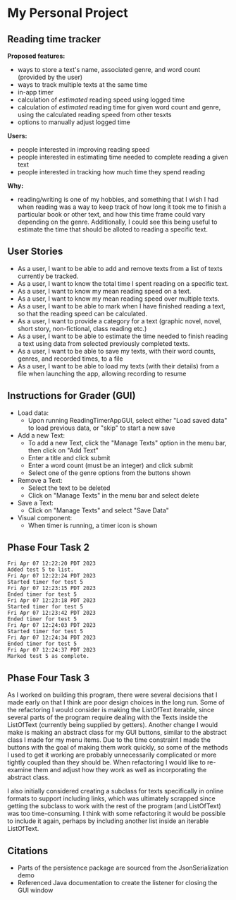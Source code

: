 # My Personal Project

## Reading time tracker

**Proposed features:**
- ways to store a text's name, associated genre, and
word count (provided by the user)
- ways to track multiple texts at the same time
- in-app timer
- calculation of *estimated* reading speed using logged time
- calculation of *estimated* reading time for given word count and genre, using
the calculated reading speed from other tesxts
- options to manually adjust logged time

**Users:**

- people interested in improving reading speed
- people interested in estimating time needed to complete
reading a given text
- people interested in tracking how much time they spend reading

**Why:**

* reading/writing is one of my hobbies, and something that I wish
I had when reading was a way to keep track of how long it took me to finish
a particular book or other text, and how this time frame could vary depending on the genre.
Additionally, I could see this being useful to estimate the time that should be alloted
to reading a specific text.

## User Stories

- As a user, I want to be able to add and 
remove texts from a list of texts currently be tracked.
- As a user, I want to know the total time I spent reading
on a specific text.
- As a user, I want to know my mean reading speed on a text.
- As a user, I want to know my mean reading
speed over multiple texts.
- As a user, I want to be able to mark when I have finished reading
a text, so that the reading speed can be calculated.
- As a user, I want to provide a category for a text
(graphic novel, novel, short story, non-fictional, class reading etc.)
- As a user, I want to be able to estimate the time 
needed to finish reading a text using data 
from selected previously completed texts.
- As a user, I want to be able to save my texts, with their word counts, genres, and recorded times, to a file
- As a user, I want to be able to load my texts (with their details) from a file when launching the app, allowing
recording to resume


## Instructions for Grader (GUI)
- Load data:
  - Upon running ReadingTimerAppGUI, select either "Load saved data" to load previous data, or "skip" to start a new 
  save
- Add a new Text:
  - To add a new Text, click the "Manage Texts" option in the menu bar, then 
  click on "Add Text"
  - Enter a title and click submit
  - Enter a word count (must be an integer) and click submit
  - Select one of the genre options from the buttons shown
- Remove a Text:
  - Select the text to be deleted
  - Click on "Manage Texts" in the menu bar and select delete
- Save a Text:
  - Click on "Manage Texts" and select "Save Data"
- Visual component:
    - When timer is running, a timer icon is shown
## Phase Four Task 2

```Changed genre for test 5 from "Any other non-fiction material" to "Non-fiction article".
Fri Apr 07 12:22:20 PDT 2023
Added test 5 to list.
Fri Apr 07 12:22:24 PDT 2023
Started timer for test 5
Fri Apr 07 12:23:15 PDT 2023
Ended timer for test 5
Fri Apr 07 12:23:18 PDT 2023
Started timer for test 5
Fri Apr 07 12:23:42 PDT 2023
Ended timer for test 5
Fri Apr 07 12:24:03 PDT 2023
Started timer for test 5
Fri Apr 07 12:24:34 PDT 2023
Ended timer for test 5
Fri Apr 07 12:24:37 PDT 2023
Marked test 5 as complete.
```

## Phase Four Task 3

As I worked on building this program, there were several decisions that I made early on that I think are poor
design choices in the long run. Some of the refactoring I would consider is making the ListOfText iterable, since
several parts of the program require dealing with the Texts inside the ListOfText (currently being supplied by getters). 
Another change I would make is making an abstract class for my GUI
buttons, similar to the abstract class I made for my menu items. Due to the time constraint I made the buttons with
the goal of making them work quickly, so some of the methods I used to get it working are probably 
unnecessarily complicated or more tightly coupled than they should be. When refactoring I would like to re-examine them
and adjust how they work as well as incorporating the abstract class.


I also initially considered creating a subclass for texts specifically in
online formats to support including links, which was ultimately scrapped since getting the subclass to work with
the rest of the program (and ListOfText) was too time-consuming. I think with some
refactoring it would be possible to include it again, perhaps by including another 
list inside an iterable ListOfText.

## Citations

- Parts of the persistence package are sourced from the JsonSerialization demo
- Referenced Java documentation to create the listener for closing the GUI window